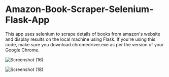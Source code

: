 # Amazon-Book-Scraper-Selenium-Flask-App

This app uses selenium to scrape details of books from amazon's website and display results on the local machine using Flask.
If you're using this code, make sure you download chromedriver.exe as per the version of your Google Chrome.

![Screenshot (16)](https://user-images.githubusercontent.com/52196915/95120892-dddbd980-076b-11eb-8389-14cc2c19278a.png)

![Screenshot (18)](https://user-images.githubusercontent.com/52196915/95120888-dc121600-076b-11eb-8150-c9ca0825d899.png)